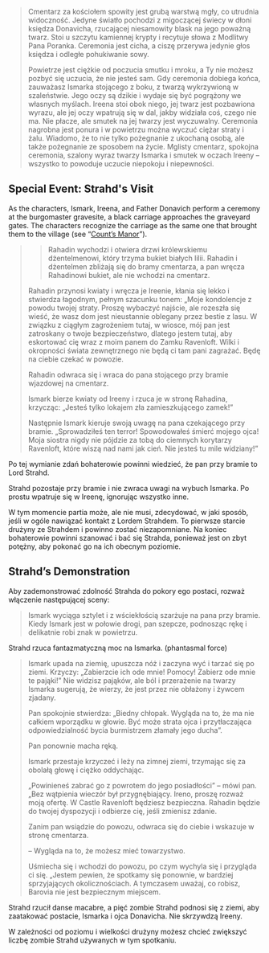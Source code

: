 > Cmentarz za kościołem spowity jest grubą warstwą mgły, co utrudnia widoczność. Jedyne światło pochodzi z migoczącej świecy w dłoni księdza Donavicha, rzucającej niesamowity blask na jego poważną twarz. Stoi u szczytu kamiennej krypty i recytuje słowa z Modlitwy Pana Poranka. Ceremonia jest cicha, a ciszę przerywa jedynie głos księdza i odległe pohukiwanie sowy.
> 
> Powietrze jest ciężkie od poczucia smutku i mroku, a Ty nie możesz pozbyć się uczucia, że nie jesteś sam. Gdy ceremonia dobiega końca, zauważasz Ismarka stojącego z boku, z twarzą wykrzywioną w szaleństwie. Jego oczy są dzikie i wydaje się być pogrążony we własnych myślach. Ireena stoi obok niego, jej twarz jest pozbawiona wyrazu, ale jej oczy wpatrują się w dal, jakby widziała coś, czego nie ma. Nie płacze, ale smutek na jej twarzy jest wyczuwalny. Ceremonia nagrobna jest ponura i w powietrzu można wyczuć ciężar straty i żalu. Wiadomo, że to nie tylko pożegnanie z ukochaną osobą, ale także pożegnanie ze sposobem na życie. Mglisty cmentarz, spokojna ceremonia, szalony wyraz twarzy Ismarka i smutek w oczach Ireeny – wszystko to powoduje uczucie niepokoju i niepewności.

## Special Event: Strahd's Visit


As the characters, Ismark, Ireena, and Father Donavich perform a ceremony at the burgomaster gravesite, a black carriage approaches the graveyard gates. The characters recognize the carriage as the same one that brought them to the village (see “[Count’s Manor](https://pyramking.com/pt-portfolio/counts-manor/)”).

> > Rahadin wychodzi i otwiera drzwi królewskiemu dżentelmenowi, który trzyma bukiet białych lilii. Rahadin i dżentelmen zbliżają się do bramy cmentarza, a pan wręcza Rahadinowi bukiet, ale nie wchodzi na cmentarz.  
>   
> Rahadin przynosi kwiaty i wręcza je Ireenie, kłania się lekko i stwierdza łagodnym, pełnym szacunku tonem: „Moje kondolencje z powodu twojej straty. Proszę wybaczyć najście, ale rozeszła się wieść, że wasz dom jest nieustannie oblegany przez bestie z lasu. W związku z ciągłym zagrożeniem tutaj, w wiosce, mój pan jest zatroskany o twoje bezpieczeństwo, dlatego jestem tutaj, aby eskortować cię wraz z moim panem do Zamku Ravenloft. Wilki i okropności świata zewnętrznego nie będą ci tam pani zagrażać. Będę na ciebie czekać w powozie.  
>   
> Rahadin odwraca się i wraca do pana stojącego przy bramie wjazdowej na cmentarz.  
>   
> Ismark bierze kwiaty od Ireeny i rzuca je w stronę Rahadina, krzycząc: „Jesteś tylko lokajem zła zamieszkującego zamek!”  
>   
> Następnie Ismark kieruje swoją uwagę na pana czekającego przy bramie. „Sprowadziłeś ten terror! Spowodowałeś śmierć mojego ojca! Moja siostra nigdy nie pójdzie za tobą do ciemnych korytarzy Ravenloft, które wiszą nad nami jak cień. Nie jesteś tu mile widziany!”

Po tej wymianie zdań bohaterowie powinni wiedzieć, że pan przy bramie to Lord Strahd.

Strahd pozostaje przy bramie i nie zwraca uwagi na wybuch Ismarka. Po prostu wpatruje się w Ireenę, ignorując wszystko inne.

W tym momencie partia może, ale nie musi, zdecydować, w jaki sposób, jeśli w ogóle nawiązać kontakt z Lordem Strahdem. To pierwsze starcie drużyny ze Strahdem i powinno zostać niezapomniane. Na koniec bohaterowie powinni szanować i bać się Strahda, ponieważ jest on zbyt potężny, aby pokonać go na ich obecnym poziomie.

## Strahd’s Demonstration

Aby zademonstrować zdolność Strahda do pokory ego postaci, rozważ włączenie następującej sceny:

> Ismark wyciąga sztylet i z wściekłością szarżuje na pana przy bramie. Kiedy Ismark jest w połowie drogi, pan szepcze, podnosząc rękę i delikatnie robi znak w powietrzu.

Strahd rzuca fantazmatyczną moc na Ismarka. (phantasmal force)

>Ismark upada na ziemię, upuszcza nóż i zaczyna wyć i tarzać się po ziemi. Krzyczy: „Zabierzcie ich ode mnie! Pomocy! Zabierz ode mnie te pająki!” Nie widzisz pająków, ale ból i przerażenie na twarzy Ismarka sugerują, że wierzy, że jest przez nie obłażony i żywcem zjadany.  
>   
> Pan spokojnie stwierdza: „Biedny chłopak. Wygląda na to, że ma nie całkiem wporządku w głowie. Być może strata ojca i przytłaczająca odpowiedzialność bycia burmistrzem złamały jego ducha”.  
>   
> Pan ponownie macha ręką.  
>   
> Ismark przestaje krzyczeć i leży na zimnej ziemi, trzymając się za obolałą głowę i ciężko oddychając.  
>   
> „Powinieneś zabrać go z powrotem do jego posiadłości” – mówi pan. „Bez wątpienia wieczór był przygnębiający. Ireno, proszę rozważ moją ofertę. W Castle Ravenloft będziesz bezpieczna. Rahadin będzie do twojej dyspozycji i odbierze cię, jeśli zmienisz zdanie.  
>   
> Zanim pan wsiądzie do powozu, odwraca się do ciebie i wskazuje w stronę cmentarza.  
>   
> – Wygląda na to, że możesz mieć towarzystwo.  
>   
> Uśmiecha się i wchodzi do powozu, po czym wychyla się i przygląda ci się. „Jestem pewien, że spotkamy się ponownie, w bardziej sprzyjających okolicznościach. A tymczasem uważaj, co robisz, Barovia nie jest bezpiecznym miejscem.

Strahd rzucił danse macabre, a pięć zombie Strahd podnosi się z ziemi, aby zaatakować postacie, Ismarka i ojca Donavicha. Nie skrzywdzą Ireeny.

W zależności od poziomu i wielkości drużyny możesz chcieć zwiększyć liczbę zombie Strahd używanych w tym spotkaniu.